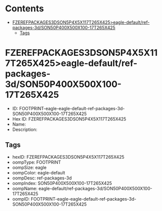 



Contents
========

* [FZEREFPACKAGES3DSON5P4X5X117T265X425>eagle-default/ref-packages-3d/SON50P400X500X100-17T265X425](#fzerefpackages3dson5p4x5x117t265x425eagle-defaultref-packages-3dson50p400x500x100-17t265x425)
	* [Tags](#tags)

# FZEREFPACKAGES3DSON5P4X5X117T265X425>eagle-default/ref-packages-3d/SON50P400X500X100-17T265X425

- ID: FOOTPRINT-eagle-eagle-default-ref-packages-3d-SON50P400X500X100-17T265X425
- Hex ID: FZEREFPACKAGES3DSON5P4X5X117T265X425
- Name: 
- Description: 

## Tags

- hexID: FZEREFPACKAGES3DSON5P4X5X117T265X425
- oompType: FOOTPRINT
- oompSize: eagle
- oompColor: eagle-default
- oompDesc: ref-packages-3d
- oompIndex: SON50P400X500X100-17T265X425
- oompName: eagle-default/ref-packages-3d/SON50P400X500X100-17T265X425
- oompID: FOOTPRINT-eagle-eagle-default-ref-packages-3d-SON50P400X500X100-17T265X425

